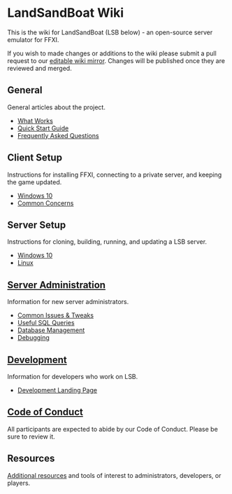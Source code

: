 # LandSandBoat Wiki

This is the wiki for LandSandBoat (LSB below) - an open-source server emulator for FFXI.

If you wish to made changes or additions to the wiki please submit a pull request to our [editable wiki mirror](https://github.com/LandSandBoat/lsb-wiki). Changes will be published once they are reviewed and merged.

## General

General articles about the project.

- [What Works](https://github.com/LandSandBoat/server/wiki/What-Works)
- [Quick Start Guide](https://github.com/LandSandBoat/server/wiki/Quick-Start-Guide)
- [Frequently Asked Questions](https://github.com/LandSandBoat/server/wiki/Frequently-Asked-Questions)

## Client Setup

Instructions for installing FFXI, connecting to a private server, and keeping the game updated.

- [Windows 10](https://github.com/LandSandBoat/server/wiki/Client-setup-%5BWindows%5D)
- [Common Concerns](https://github.com/LandSandBoat/server/wiki/Miscellaneous-(Client))

## Server Setup

Instructions for cloning, building, running, and updating a LSB server.

- [Windows 10](https://github.com/LandSandBoat/server/wiki/Server-setup-and-maintenance-%5BWindows-10%5D)
- [Linux](https://github.com/LandSandBoat/server/wiki/Server-Setup-and-Maintenance-%5BLinux%5D)

## [Server Administration](https://github.com/LandSandBoat/server/wiki/Server-Administration)

Information for new server administrators.

- [Common Issues & Tweaks](https://github.com/LandSandBoat/server/wiki/Miscellaneous-(Server))
- [Useful SQL Queries](https://github.com/LandSandBoat/server/wiki/Useful-SQL-queries)
- [Database Management](https://github.com/LandSandBoat/server/wiki/Database-Management)
- [Debugging](https://github.com/LandSandBoat/server/wiki/Debugging)

## [Development](https://github.com/LandSandBoat/server/wiki/Development)

Information for developers who work on LSB.

- [Development Landing Page](https://github.com/LandSandBoat/server/wiki/Development)

## [Code of Conduct](https://github.com/LandSandBoat/server/blob/base/CODE_OF_CONDUCT.md)

All participants are expected to abide by our Code of Conduct. Please be sure to review it.

## Resources

[Additional resources](https://github.com/LandSandBoat/server/wiki/Resources) and tools of interest to administrators, developers, or players.
